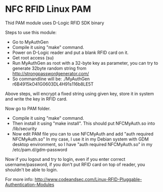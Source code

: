 NFC RFID Linux PAM
=============

Thid PAM module uses D-Logic RFID SDK binary

Steps to use this module:
- Go to MyAuthGen
- Compile it using "make" command.
- Power on D-Logic reader and put a blank RFID card on it.
- Get root access (su)
- Run MyAuthGen as root with a 32-byte key as parameter, you can try to generate 32byte random string from http://strongpasswordgenerator.com/
- So commandline will be: ./MyAuthGen r6B4915kO41G0603DL4H91s116b8LE5T

Above steps, will encrypt a fixed string using given key, store it in system and write the key in RFID card.

Now go to PAM folder.
- Compile it using "make" command.
- Then install it using "make install". This should put NFCMyAuth.so into /lib/security
- Now edit PAM file you can to use NFCMyAuth and add "auth required NFCMyAuth.so"
In my case, I use it in my Debian system with GDM desktop environment, so I have "auth required NFCMyAuth.so" in my /etc/pam.d/gdm-password

Now if you logout and try to login, even if you enter correct username/password, if you don't put RFID card on top of reader, you shouldn't be able to login.

For more info: http://www.codeandsec.com/Linux-RFID-Pluggable-Authentication-Modules
